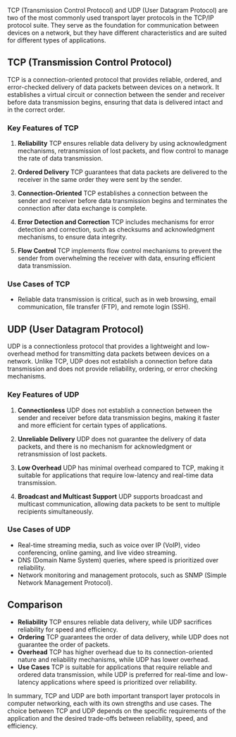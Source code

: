 TCP (Transmission Control Protocol) and UDP (User Datagram Protocol) are two of the most commonly used transport layer protocols in the TCP/IP protocol suite. They serve as the foundation for communication between devices on a network, but they have different characteristics and are suited for different types of applications.

## TCP (Transmission Control Protocol)

TCP is a connection-oriented protocol that provides reliable, ordered, and error-checked delivery of data packets between devices on a network. It establishes a virtual circuit or connection between the sender and receiver before data transmission begins, ensuring that data is delivered intact and in the correct order.

### Key Features of TCP

1. **Reliability** TCP ensures reliable data delivery by using acknowledgment mechanisms, retransmission of lost packets, and flow control to manage the rate of data transmission.

2. **Ordered Delivery** TCP guarantees that data packets are delivered to the receiver in the same order they were sent by the sender.

3. **Connection-Oriented** TCP establishes a connection between the sender and receiver before data transmission begins and terminates the connection after data exchange is complete.

4. **Error Detection and Correction** TCP includes mechanisms for error detection and correction, such as checksums and acknowledgment mechanisms, to ensure data integrity.

5. **Flow Control** TCP implements flow control mechanisms to prevent the sender from overwhelming the receiver with data, ensuring efficient data transmission.

### Use Cases of TCP

- Reliable data transmission is critical, such as in web browsing, email communication, file transfer (FTP), and remote login (SSH).

## UDP (User Datagram Protocol)

UDP is a connectionless protocol that provides a lightweight and low-overhead method for transmitting data packets between devices on a network. Unlike TCP, UDP does not establish a connection before data transmission and does not provide reliability, ordering, or error checking mechanisms.

### Key Features of UDP

1. **Connectionless** UDP does not establish a connection between the sender and receiver before data transmission begins, making it faster and more efficient for certain types of applications.

2. **Unreliable Delivery** UDP does not guarantee the delivery of data packets, and there is no mechanism for acknowledgment or retransmission of lost packets.

3. **Low Overhead** UDP has minimal overhead compared to TCP, making it suitable for applications that require low-latency and real-time data transmission.

4. **Broadcast and Multicast Support** UDP supports broadcast and multicast communication, allowing data packets to be sent to multiple recipients simultaneously.

### Use Cases of UDP

- Real-time streaming media, such as voice over IP (VoIP), video conferencing, online gaming, and live video streaming.
- DNS (Domain Name System) queries, where speed is prioritized over reliability.
- Network monitoring and management protocols, such as SNMP (Simple Network Management Protocol).

## Comparison

- **Reliability** TCP ensures reliable data delivery, while UDP sacrifices reliability for speed and efficiency.
- **Ordering** TCP guarantees the order of data delivery, while UDP does not guarantee the order of packets.
- **Overhead** TCP has higher overhead due to its connection-oriented nature and reliability mechanisms, while UDP has lower overhead.
- **Use Cases** TCP is suitable for applications that require reliable and ordered data transmission, while UDP is preferred for real-time and low-latency applications where speed is prioritized over reliability.

In summary, TCP and UDP are both important transport layer protocols in computer networking, each with its own strengths and use cases. The choice between TCP and UDP depends on the specific requirements of the application and the desired trade-offs between reliability, speed, and efficiency.
